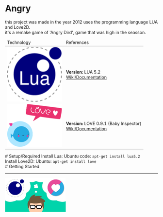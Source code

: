 # Angry
this project was made in the year 2012 uses the programming language LUA and Love2D. 
<br/>
it's a remake game of 'Angry Dird', game that was high in the seasson.
<table>
	<thead>
		<tr>
			<td>Technology</td>
			<td>References</td>
		</tr>		
	</thead>
	<tbody>
		<tr>
			<td>
				<img src="img/lua_logo.png" width="180px"/>
			</td>
			<td>
				<b>Version:</b> LUA 5.2
				<br/>
				<a href="https://www.lua.org/docs.html" target="_blank">Wiki/Documentation</a>
			</td>
		</tr>
		<tr>
			<td>
				<img src="img/love_logo.png" width="180px"/>
			</td>
			<td>
				<b>Version:</b> LOVE 0.9.1 (Baby Inspector)
				<br/>
				<a href="https://love2d.org/wiki/Main_Page" target="_blank">Wiki/Documentation</a>
			</td>
		</tr>
	</tbody>
</table>
# Setup/Required
Install Lua:
Ubuntu code: <code>apt-get install lua5.2</code>
<br/>
Install Love2D:
Ubuntu: <code>apt-get install love</code>
<br/>
# Getting Started
<br/>
<hr>
<img src="img/footer_references.jpg" width="200px"/>
